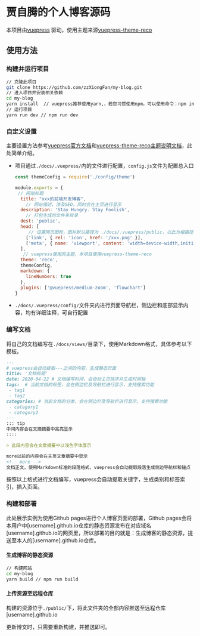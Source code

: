 # 贾自腾的个人博客源码

本项目由[vuepress](https://vuepress.vuejs.org/zh/) 驱动，使用主题来源[vuepress-theme-reco](https://vuepress-theme-reco.recoluan.com/)

## 使用方法

### 构建并运行项目

```bash
// 克隆此项目
git clone https://github.com/zzXiongFan/my-blog.git
// 进入项目并安装相关依赖
cd my-blog
yarn install  // vuepress推荐使用yarn,，若您习惯使用npm，可以使用命令：npm install
// 运行项目
yarn run dev // npm run dev
```

### 自定义设置

主要设置方法参考[vuepress官方文档](https://vuepress.vuejs.org/zh/guide/)和[vuepress-theme-reco主题说明文档](https://vuepress-theme-reco.recoluan.com/views/1.x/)，此处简单介绍。

- 项目通过```./docs/.vuepress/```内的文件进行配置，```config.js```文件为配置总入口

  ```javascript
  const themeConfig = require('./config/theme')
  
  module.exports = {
   // 网站标题  
    title: "xxx的前端开发博客",
      // 网站描述，涉及SEO，同时会在主页进行显示
    description: 'Stay Hungry. Stay Foolish',
      // 打包生成的文件夹目录
    dest: 'public',
    head: [
       // 设置网页图标，图片默认路径为 ./docs/.vuepress/public，以此为根路径，进行相对路径的寻址
      ['link', { rel: 'icon', href: '/xxx.png' }],
      ['meta', { name: 'viewport', content: 'width=device-width,initial-scale=1,user-scalable=no' }]
    ],
     // vuepress使用的主题，本项目使用vuepress-theme-reco
    theme: 'reco',
    themeConfig,
    markdown: {
      lineNumbers: true
    },
    plugins: ['@vuepress/medium-zoom', 'flowchart'] 
  }  
  ```

- ```./docs/.vuepress/config/```文件夹内进行页面导航栏，侧边栏和底部显示内容，均有详细注释，可自行配置

### 编写文档

将自己的文档编写在```./docs/views/```目录下，使用Markdown格式，具体参考以下模板。

```markdown
---
# vuepress会自动提取---之间的内容，生成静态页面
title: '文档标题'
date: 2020-04-22 # 文档编写时间，会自动主页排序并生成时间轴
tags:  # 当前文档的标签，会在侧边栏及导航栏进行显示，支持搜索功能
 - tag1
 - tag2
categories: # 当前文档的分类，会在侧边栏及导航栏进行显示，支持搜索功能
 - category1
 - category2
---
::: tip
中间内容会在文摘摘要中高亮显示
::::

> 此段内容会在文章摘要中以浅色字体展示

more以前的内容会在主页文章摘要中显示
<!-- more -->
文档正文，使用Markdown标准的段落格式，vuepress会自动提取段落生成侧边导航栏和锚点
```

按照以上格式进行文档编写，vuepress会自动提取关键字，生成类别和标签索引，插入页面。

### 构建和部署

此处展示实例为使用Github pages进行个人博客页面的部署，Github pages会将本用户中[username].github.io仓库的静态资源发布在对应域名[username].github.io的网页里，所以部署的目的就是：生成博客的静态资源，提送至本人的[username].github.io仓库。

#### 生成博客的静态资源

```bash
// 构建网站
cd my-blog
yarn build // npm run build
```

#### 上传资源至远程仓库

构建的资源位于```./public/```下，将此文件夹的全部内容推送至远程仓库[username].github.io

更新博文时，只需要重新构建，并推送即可。

